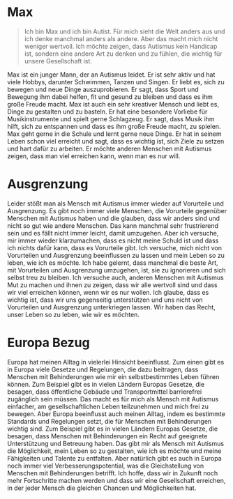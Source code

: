 # Max
> Ich bin Max und ich bin Autist. Für mich sieht die Welt anders aus und ich denke manchmal anders als andere. Aber das macht mich nicht weniger wertvoll. Ich möchte zeigen, dass Autismus kein Handicap ist, sondern eine andere Art zu denken und zu fühlen, die wichtig für unsere Gesellschaft ist.

Max ist ein junger Mann, der an Autismus leidet. Er ist sehr aktiv und hat viele Hobbys, darunter Schwimmen, Tanzen und Singen. Er liebt es, sich zu bewegen und neue Dinge auszuprobieren. Er sagt, dass Sport und Bewegung ihm dabei helfen, fit und gesund zu bleiben und dass es ihm große Freude macht.
Max ist auch ein sehr kreativer Mensch und liebt es, Dinge zu gestalten und zu basteln. Er hat eine besondere Vorliebe für Musikinstrumente und spielt gerne Schlagzeug. Er sagt, dass Musik ihm hilft, sich zu entspannen und dass es ihm große Freude macht, zu spielen.
Max geht gerne in die Schule und lernt gerne neue Dinge. Er hat in seinem Leben schon viel erreicht und sagt, dass es wichtig ist, sich Ziele zu setzen und hart dafür zu arbeiten. Er möchte anderen Menschen mit Autismus zeigen, dass man viel erreichen kann, wenn man es nur will.
# Ausgrenzung
Leider stößt man als Mensch mit Autismus immer wieder auf Vorurteile und Ausgrenzung. Es gibt noch immer viele Menschen, die Vorurteile gegenüber Menschen mit Autismus haben und die glauben, dass wir anders sind und nicht so gut wie andere Menschen. Das kann manchmal sehr frustrierend sein und es fällt nicht immer leicht, damit umzugehen.
Aber ich versuche, mir immer wieder klarzumachen, dass es nicht meine Schuld ist und dass ich nichts dafür kann, dass es Vorurteile gibt. Ich versuche, mich nicht von Vorurteilen und Ausgrenzung beeinflussen zu lassen und mein Leben so zu leben, wie ich es möchte. Ich habe gelernt, dass manchmal die beste Art, mit Vorurteilen und Ausgrenzung umzugehen, ist, sie zu ignorieren und sich selbst treu zu bleiben.
Ich versuche auch, anderen Menschen mit Autismus Mut zu machen und ihnen zu zeigen, dass wir alle wertvoll sind und dass wir viel erreichen können, wenn wir es nur wollen. Ich glaube, dass es wichtig ist, dass wir uns gegenseitig unterstützen und uns nicht von Vorurteilen und Ausgrenzung unterkriegen lassen. Wir haben das Recht, unser Leben so zu leben, wie wir es möchten.
# Europa Bezug
Europa hat meinen Alltag in vielerlei Hinsicht beeinflusst. Zum einen gibt es in Europa viele Gesetze und Regelungen, die dazu beitragen, dass Menschen mit Behinderungen wie mir ein selbstbestimmtes Leben führen können. Zum Beispiel gibt es in vielen Ländern Europas Gesetze, die besagen, dass öffentliche Gebäude und Transportmittel barrierefrei zugänglich sein müssen. Das macht es für mich als Mensch mit Autismus einfacher, am gesellschaftlichen Leben teilzunehmen und mich frei zu bewegen.
Aber Europa beeinflusst auch meinen Alltag, indem es bestimmte Standards und Regelungen setzt, die für Menschen mit Behinderungen wichtig sind. Zum Beispiel gibt es in vielen Ländern Europas Gesetze, die besagen, dass Menschen mit Behinderungen ein Recht auf geeignete Unterstützung und Betreuung haben. Das gibt mir als Mensch mit Autismus die Möglichkeit, mein Leben so zu gestalten, wie ich es möchte und meine Fähigkeiten und Talente zu entfalten.
Aber natürlich gibt es auch in Europa noch immer viel Verbesserungspotential, was die Gleichstellung von Menschen mit Behinderungen betrifft. Ich hoffe, dass wir in Zukunft noch mehr Fortschritte machen werden und dass wir eine Gesellschaft erreichen, in der jeder Mensch die gleichen Chancen und Möglichkeiten hat.

